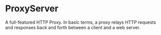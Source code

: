 # ProxyServer
A full-featured HTTP Proxy. In basic terms, a proxy relays HTTP requests and responses back and forth between a client and a web server.
